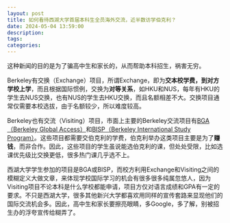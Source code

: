 ```yaml
---
layout: post
title: 如何看待西湖大学首届本科生全员海外交流，近半数访学伯克利？
date: 2024-05-04 13:59:00
description:
tags: 
categories:
---
```


这种新闻的目的是为了骗高中生和家长的，从而帮助本科招生，祸害无穷。

Berkeley有交换（Exchange）项目，所谓Exchange，即为**交本校学费，到对方学校上学**，而且根据国际惯例，交换为**对等关系**，如HKU和NUS，每年有HKU的学生去NUS交换，也有NUS的学生去HKU交换，而且名额相差不大。交换项目通常仅需要本校选拔，由于名额较少，所以难度较高。

Berkeley也有交流（Visiting）项目，市面上主要的Berkeley交流项目有[BGA（Berkeley Global Access）](https://extension.berkeley.edu/international/academic/berkeley-global-access/visiting-student/)和[BISP（Berkeley International Study Program）](https://bisp.berkeley.edu/)。这些项目都需要交伯克利的学费，伯克利举办这类项目主要是为了**赚钱**，而非合作。因此，这些项目的学生虽说能选伯克利的课，但处处受限，比如选课优先级比交换更低，很多热门课几乎选不上。

西湖大学学生参加的项目是BGA或BISP，而校方利用Exchange和Visiting之间的模糊定义大做文章，来体现学校国际学习的机会有很多很多纯属忽悠人，因为Visiting项目不论本科是什么学校都能申请，项目方仅对语言成绩和GPA有一定的要求。不只是西湖大学，很多其他新兴大学都喜欢用同样的宣传套路来显现他们的国际交流机会多。因此，高中生和家长要擦亮眼睛，多Google，多了解，别被招生办的浮夸宣传给糊弄了。